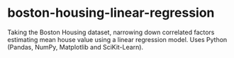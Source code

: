 # boston-housing-linear-regression
Taking the Boston Housing dataset, narrowing down correlated factors estimating mean house value using a linear regression model. Uses Python (Pandas, NumPy, Matplotlib and SciKit-Learn).
